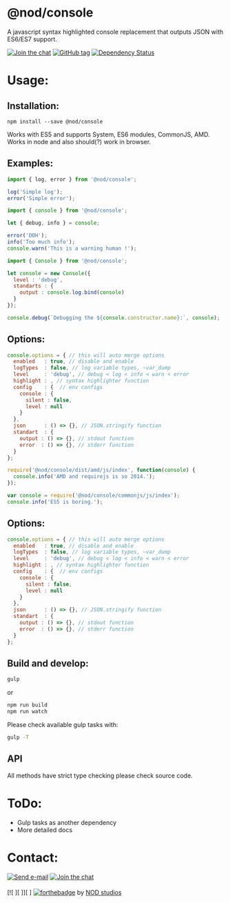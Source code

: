 # @nod/console
A javascript syntax highlighted console replacement that outputs JSON with ES6/ES7 support.

[![Join the chat][gitter-image]][gitter-url]
[![GitHub tag][tag-image]][tag-url]
[![Dependency Status][david-image]][david-url]

# Usage:

## Installation:
```
npm install --save @nod/console
```

Works with ES5 and supports System, ES6 modules, CommonJS, AMD. Works in node and also should(?) work in browser.

## Examples:

```javascript
import { log, error } from '@nod/console';

log('Simple log');
error('Simple error');
```

```javascript
import { console } from '@nod/console';

let { debug, info } = console;

error('DOH');
info('Too much info');
console.warn('This is a warning human !');
```

```javascript
import { Console } from '@nod/console';

let console = new Console({
  level : 'debug',
  standarts : {
    output : console.log.bind(console)
  }
});

console.debug(`Debugging the ${console.constructor.name}:`, console);
```

## Options:
```javascript
console.options = { // this will auto merge options
  enabled   : true, // disable and enable
  logTypes  : false, // log variable types, ~var_dump
  level     : 'debug', // debug < log < info < warn < error
  highlight : , // syntax highlighter function
  config    : {  // env configs
    console : {
      silent : false,
      level : null
    }
  },
  json      : () => {}, // JSON.stringify function
  standart  : {
    output : () => {}, // stdout function
    error  : () => {}, // stderr function
  }
};
```

```javascript
require('@nod/console/dist/amd/js/index', function(console) {
  console.info('AMD and requirejs is so 2014.');
});
```

```javascript
var console = require('@nod/console/commonjs/js/index');
console.info('ES5 is boring.');
```

## Options:
```javascript
console.options = { // this will auto merge options
  enabled   : true, // disable and enable
  logTypes  : false, // log variable types, ~var_dump
  level     : 'debug', // debug < log < info < warn < error
  highlight : , // syntax highlighter function
  config    : {  // env configs
    console : {
      silent : false,
      level : null
    }
  },
  json      : () => {}, // JSON.stringify function
  standart  : {
    output : () => {}, // stdout function
    error  : () => {}, // stderr function
  }
};
```

## Build and develop:
```bash
gulp
```
or
```bash
npm run build
npm run watch
```
Please check available gulp tasks with:
```bash
gulp -T
```

## API
All methods have strict type checking please check source code.

# ToDo:
- Gulp tasks as another dependency
- More detailed docs

# Contact:
[![Send e-mail][mail-image]][mail-url]
[![Join the chat][gitter-image]][gitter-url]

####
[![ ][ ]][ ]
[![forthebadge](http://forthebadge.com/images/badges/built-with-love.svg)](http://nod.st)
by [NOD studios](http://nod.st)

[logo-image]: ./image/logo.strap.png?raw=true
[repo-url]: https://github.com/NOD-studios/console
[david-url]: https://david-dm.org/NOD-studios/console
[david-image]: https://david-dm.org/NOD-studios/console.svg
[gitter-image]: https://img.shields.io/badge/GITTER-join%20chat-green.svg
[gitter-url]: http://bit.ly/NOD-chat
[mail-image]: https://img.shields.io/badge/send-email-green.svg
[mail-url]: mailto:hey@nod.st
[tag-image]: https://img.shields.io/github/tag/NOD-studios/console.svg
[tag-url]: https://github.com/NOD-studios/console/tags
